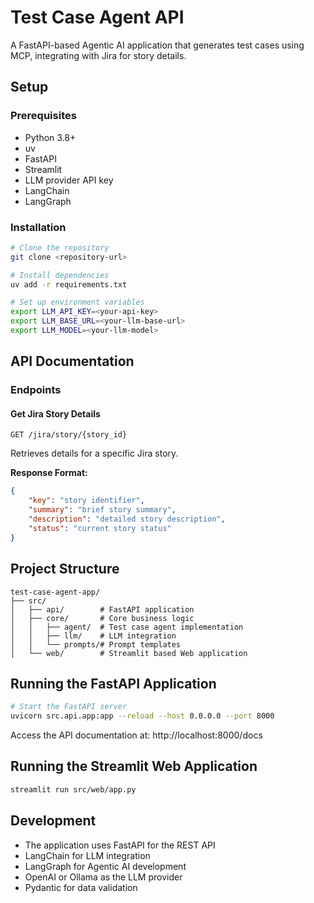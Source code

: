 # Test Case Agent API

A FastAPI-based Agentic AI application that generates test cases using MCP, integrating with Jira for story details.

## Setup

### Prerequisites
- Python 3.8+
- uv
- FastAPI
- Streamlit
- LLM provider API key
- LangChain
- LangGraph

### Installation
```bash
# Clone the repository
git clone <repository-url>

# Install dependencies
uv add -r requirements.txt

# Set up environment variables
export LLM_API_KEY=<your-api-key>
export LLM_BASE_URL=<your-llm-base-url>
export LLM_MODEL=<your-llm-model>
```

## API Documentation

### Endpoints

#### Get Jira Story Details
```
GET /jira/story/{story_id}
```
Retrieves details for a specific Jira story.

**Response Format:**
```json
{
    "key": "story identifier",
    "summary": "brief story summary",
    "description": "detailed story description",
    "status": "current story status"
}
```

## Project Structure

```
test-case-agent-app/
├── src/
│   ├── api/        # FastAPI application
│   ├── core/       # Core business logic
│   │   ├── agent/  # Test case agent implementation
│   │   ├── llm/    # LLM integration
│   │   └── prompts/# Prompt templates
│   └── web/        # Streamlit based Web application
```

## Running the FastAPI Application

```bash
# Start the FastAPI server
uvicorn src.api.app:app --reload --host 0.0.0.0 --port 8000
```

Access the API documentation at: http://localhost:8000/docs

## Running the Streamlit Web Application
```bash
streamlit run src/web/app.py
```

## Development

- The application uses FastAPI for the REST API
- LangChain for LLM integration
- LangGraph for Agentic AI development
- OpenAI or Ollama as the LLM provider
- Pydantic for data validation
